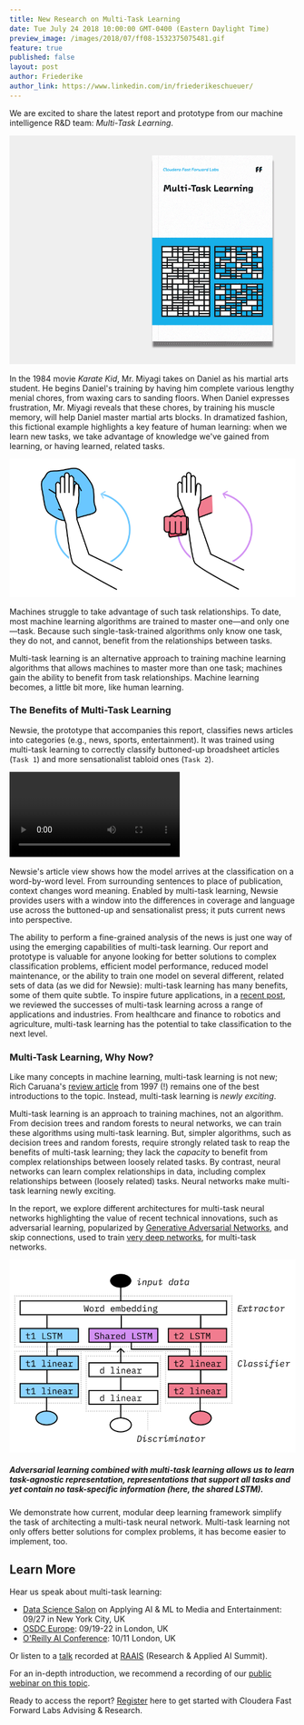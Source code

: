 ```yaml
---
title: New Research on Multi-Task Learning
date: Tue July 24 2018 10:00:00 GMT-0400 (Eastern Daylight Time)
preview_image: /images/2018/07/ff08-1532375075481.gif
feature: true
published: false
layout: post
author: Friederike
author_link: https://www.linkedin.com/in/friederikeschueuer/
---
```


We are excited to share the latest report and prototype from our machine
intelligence R&D team: _Multi-Task Learning_.

![FF08 Multi-Task Learning](/images/2018/07/ff08-1532375075481.gif)

In the 1984 movie _Karate Kid_, Mr. Miyagi takes on Daniel as his martial arts
student. He begins Daniel's training by having him complete various lengthy
menial chores, from waxing cars to sanding floors. When Daniel expresses
frustration, Mr. Miyagi reveals that these chores, by training his muscle
memory, will help Daniel master martial arts blocks. In dramatized fashion,
this fictional example highlights a key feature of human learning: when we
learn new tasks, we take advantage of knowledge we've gained from learning, or
having learned, related tasks.

![Karate Kid illustration of multi-task benefits](/images/2018/07/02_01-1532375153419.png)

Machines struggle to take advantage of such task relationships. To date, most
machine learning algorithms are trained to master one—and only one—task.
Because such single-task-trained algorithms only know one task, they do not,
and cannot, benefit from the relationships between tasks. 

Multi-task learning is an alternative approach to training machine learning
algorithms that allows machines to master more than one task; machines gain the
ability to benefit from task relationships. Machine learning becomes, a little
bit more, like human learning.

### The Benefits of Multi-Task Learning
Newsie, the prototype that accompanies this report, classifies news articles
into categories (e.g., news, sports, entertainment). It was trained using
multi-task learning to correctly classify buttoned-up broadsheet articles
(`Task 1`) and more sensationalist tabloid ones (`Task 2`). 

<div class="html-video-holder
"><video src="https://www.fastforwardlabs.com/static/images/newsie.mp4" loop="true" autoplay="true" controls="true"></video></div>

Newsie's article view shows how the model arrives at the classification on a
word-by-word level.  From surrounding sentences to place of publication,
context changes word meaning. Enabled by multi-task learning, Newsie provides
users with a window into the differences in coverage and language use across
the buttoned-up and sensationalist press; it puts current news into
perspective.

The ability to perform a fine-grained analysis of the news is just one way of
using the emerging capabilities of multi-task learning. Our report and
prototype is valuable for anyone looking for better solutions to complex
classification problems, efficient model performance, reduced model
maintenance, or the ability to train one model on several different, related
sets of data (as we did for Newsie): multi-task learning has many benefits,
some of them quite subtle. To inspire future applications, in a [recent
post](http://blog.fastforwardlabs.com/2018/06/26/supercharging-classification-the-value-of-multitask-learning.html),
we reviewed the successes of multi-task learning across a range of applications
and industries. From healthcare and finance to robotics and agriculture,
multi-task learning has the potential to take classification to the next level.

### Multi-Task Learning, Why Now?
Like many concepts in machine learning, multi-task learning is not new; Rich
Caruana's [review
article](https://link.springer.com/article/10.1023/A:1007379606734) from 1997
(!) remains one of the best introductions to the topic. Instead, multi-task
learning is *newly exciting*.

Multi-task learning is an approach to training machines, not an algorithm. From
decision trees and random forests to neural networks, we can train these
algorithms using multi-task learning. But, simpler algorithms, such as decision
trees and random forests, require strongly related task to reap the benefits of
multi-task learning; they lack the *capacity* to benefit from complex
relationships between loosely related tasks. By contrast, neural networks can
learn complex relationships in data, including complex relationships between
(loosely related) tasks. Neural networks make multi-task learning newly
exciting.

In the report, we explore different architectures for multi-task neural
networks highlighting the value of recent technical innovations, such as
adversarial learning, popularized by [Generative Adversarial
Networks](https://arxiv.org/abs/1406.2661), and skip connections, used to train
[very deep
networks](http://papers.nips.cc/paper/5850-training-very-deep-networks), for
multi-task networks. 

![](/images/2018/07/03_11-1532375456175.png)
##### Adversarial learning combined with multi-task learning allows us to learn task-agnostic representation, representations that support all tasks and yet contain no task-specific information (here, the shared LSTM). 

We demonstrate how current, modular deep learning framework simplify the task
of architecting a multi-task neural network. Multi-task learning not only
offers better solutions for complex problems, it has become easier to
implement, too.

## Learn More

Hear us speak about multi-task learning:

 - [Data Science Salon](https://datascience.salon/ny9-18/) on Applying AI & ML to Media and Entertainment: 09/27 in New York City, UK
 - [OSDC Europe](https://odsc.com/london): 09/19-22 in London, UK
 - [O'Reilly AI Conference](https://conferences.oreilly.com/artificial-intelligence/ai-eu/public/schedule/detail/70266): 10/11 London, UK

Or listen to a [talk](https://www.youtube.com/watch?v=7lvtoDfDvHs&feature=youtu.be) recorded
at [RAAIS](https://raais.co/) (Research & Applied AI Summit). 

For an in-depth introduction, we recommend a recording of our [public webinar on this topic](https://info.cloudera.com/LP=2027).

Ready to access the report?  [Register](https://www.cloudera.com/products/fast-forward-labs-research/fast-forward-labs-research-reports.html) here to get started with Cloudera Fast Forward Labs Advising & Research.

